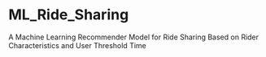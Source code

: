 # ML_Ride_Sharing
A Machine Learning Recommender Model for Ride Sharing Based on Rider Characteristics and User Threshold Time
